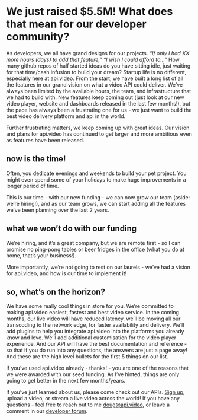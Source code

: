 # We just raised $5.5M! What does that mean for our developer community?


As developers, we all have grand designs for our projects.  *“If only I had XX more hours (days) to add that feature,”*  *“I wish I could afford to…”*  How many github repos of half started ideas do you have sitting idle, just waiting for that time/cash infusion to build your dream?  Startup life is no different, especially here at api.video. From the start, we have built a long list of all the features in our grand vision on what a video API could deliver. We’ve always been limited by the available hours, the team, and infrastructure that we had to build with.  New features keep coming out (just look at our new video player, website and dashboards released in the last few months!), but the pace has always been a frustrating one for us - we just want to build the best video delivery platform and api in the world.

Further frustrating matters, we keep coming up with great ideas.  Our vision and plans for api.video has continued to get larger and more ambitious even as features have been released.

## now is the time!

Often, you dedicate evenings and weekends to build your pet project. You might even spend some of your holidays to make huge improvements in a longer period of time.

This is our time - with our new funding - we can now grow our team (aside: we’re hiring!), and as our team grows, we can start adding all the features we’ve been planning over the last 2 years.

## what we won’t do with our funding

We’re hiring, and it’s a great company, but we are remote first - so I can promise no ping-pong tables or beer fridges in the office (what you do at home, that’s your business!).

More importantly, we’re not going to rest on our laurels - we’ve had a vision for api.video, and how is our time to implement it!

## so, what’s on the horizon?

We have some really cool things in store for you.  We’re committed to making api.video easiest, fastest and best video service.  In the coming months, our live video will have reduced latency. we’ll be moving all our transcoding to the network edge, for faster availability and delivery.  We’ll add plugins to help you integrate api.video into the platforms you already know and love.  We’ll add additional customisation for the video player experience. And our API will have the best documentation and reference - so that if you do run into any questions, the answers are just a page away!  And these are the high level bullets for the first 5 things on our list.

If you’ve used api.video already - thanks! - you are one of the reasons that we were awarded with our seed funding.  As I’ve hinted, things are only going to get better in the next few months/years.

If you’ve just learned about us, please come check out our APIs. [Sign up](http://my.api.video/register/community), upload a video, or stream a live video across the world! If you have any questions - feel free to reach out to me doug@api.video, or leave a comment in our [developer forum](https://community.api.video/).
